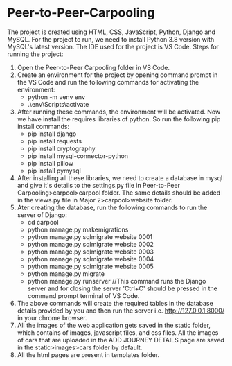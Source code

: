 # Peer-to-Peer-Carpooling

The project is created using  HTML, CSS, JavaScript, Python, Django and MySQL. 
For the project to run, we need to install Python 3.8 version with MySQL's latest version.
The IDE used for the project is VS Code.
Steps for running the project:
1. Open the Peer-to-Peer Carpooling folder in VS Code.
2. Create an environment for the project by opening command prompt in the VS Code and run the following commands for activating the environment:
   * python -m venv env
   * .\env\Scripts\activate
3. After running these commands, the environment will be activated. Now we have install the requires libraries of python. So run the following pip install commands:
   * pip install django
   * pip install requests
   * pip install cryptography
   * pip install mysql-connector-python
   * pip install pillow
   * pip install pymysql
4. After installing all these libraries, we need to create a database in mysql and give it's details to the settings.py file in Peer-to-Peer Carpooling>carpool>carpool folder. The same details should be added in the views.py file in Major 2>carpool>website folder.
5. Ater creating the database, run the following commands to run the server of Django:
   * cd carpool
   * python manage.py makemigrations
   * python manage.py sqlmigrate website 0001
   * python manage.py sqlmigrate website 0002
   * python manage.py sqlmigrate website 0003
   * python manage.py sqlmigrate website 0004
   * python manage.py sqlmigrate website 0005
   * python manage.py migrate
   * python manage.py runserver                //This command runs the Django server and for closing the server 'Ctrl+C' should be pressed in the command prompt terminal of VS Code.
6. The above commands will create the required tables in the database details provided by you and then run the server i.e. http://127.0.0.1:8000/ in your chrome browser.
7. All the images of the web application gets saved in the static folder, which contains of images, javascript files, and css files. All the images of cars that are uploaded in the ADD JOURNEY DETAILS page are saved in the static>images>cars folder by default.
8. All the html pages are present in templates folder.
